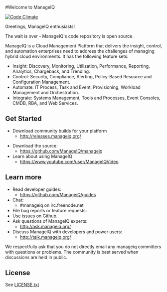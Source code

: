 #Welcome to ManageIQ

[![Code Climate](https://codeclimate.com/github/ManageIQ/manageiq.png)](https://codeclimate.com/github/ManageIQ/manageiq)

Greetings, ManageIQ enthusiasts!

The wait is over - ManageIQ's code repository is open source.

ManageIQ is a Cloud Management Platform that delivers the insight, control, and automation enterprises need to address the challenges of managing hybrid cloud environments.  It has the following feature sets:

* Insight: Discovery, Monitoring, Utilization, Performance, Reporting, Analytics, Chargeback, and Trending.
* Control: Security, Compliance, Alerting, Policy-Based Resource and Configuration Management.
* Automate: IT Process, Task and Event, Provisioning, Workload Management and Orchestration.
* Integrate: Systems Management, Tools and Processes, Event Consoles, CMDB, RBA, and Web Services.


## Get Started

* Download community builds for your platform
  - http://releases.manageiq.org/
- Download the source:
  - https://github.com/ManageIQ/manageiq
- Learn about using ManageIQ
  - https://www.youtube.com/user/ManageIQVideo


## Learn more

- Read developer guides:
  -  https://github.com/ManageiQ/guides
- Chat:
  - \#manageiq on irc.freenode.net
-  File bug reports or feature requests:
  - Use issues on Github.
- Ask questions of ManageIQ experts:  
  - http://ask.manageiq.org/
- Discuss ManageIQ with developers and power users:
  - http://talk.manageiq.org/


We respectfully ask that you do not directly email any manageiq committers with questions or problems. The community is best served when discussions are held in public.

## License

See [LICENSE.txt](LICENSE.txt)
